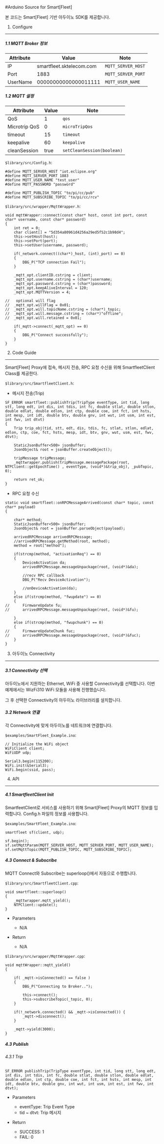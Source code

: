 #Arduino Source for Smart[Fleet]

본 코드는 Smart[Fleet] 기반 아두이노 SDK를 제공합니다.

1. Configure
-------------------------------
##### 1.1 MQTT Broker 정보

|Attribute | Value | Note |
| --- | --- | --- |
|IP | smartfleet.sktelecom.com |`MQTT_SERVER_HOST`|
|Port | 1883|`MQTT_SERVER_PORT`|
|UserName | 00000000000000011111 |`MQTT_USER_NAME`|


##### 1.2 MQTT 설정

|Attribute | Value | Note |
| --- | --- | --- |
|QoS | 1 |`qos`|
|Microtrip QoS | 0 |`microTripQos`|
|timeout | 15 |`timeout`|
|keepalive | 60 |`keepalive`|
|cleanSession | true | `setCleanSession(boolean)` |


`$library/src/Config.h`:

```
#define MQTT_SERVER_HOST "iot.eclipse.org"
#define MQTT_SERVER_PORT 1883
#define MQTT_USER_NAME "test_user"
#define MQTT_PASSWORD "password"

#define MQTT_PUBLISH_TOPIC "to/pi/cc/pub"
#define MQTT_SUBSCRIBE_TOPIC "to/pi/cc/rcv"
```

`$library/src/wrapper/MqttWrapper.h`:

```
void mqttWrapper::connect(const char* host, const int port, const char* username, const char* password)
{
	int ret = 0;
	char client[] = "5d354a80961d4256a29ed5f52c1b98d4";
	this->setHost(host);
	this->setPort(port);
	this->setUser(username, password);

	if(_network.connect((char*)_host, (int)_port) == 0)
	{
		DBG_P("TCP connection Fail");
	}

	_mqtt_opt.clientID.cstring = client;
	_mqtt_opt.username.cstring = (char*)username;
	_mqtt_opt.password.cstring = (char*)password;
	_mqtt_opt.keepAliveInterval = 120;
	_mqtt_opt.MQTTVersion = 4;

//	 optional will flag
//	_mqtt_opt.willFlag = 0x01;
//	_mqtt_opt.will.topicName.cstring = (char*)_topic;
//	_mqtt_opt.will.message.cstring = (char*)"offline";
//	_mqtt_opt.will.retained = 0x01;

	if(_mqtt->connect(_mqtt_opt) == 0)
	{
		DBG_P("Connect successfully");
	}
}
```

2. Code Guide
------------------------------------

Smart[Fleet] Proxy에 접속, 메시지 전송, RPC 요청 수신을 위해 SmartfleetClient Class를 제공한다.


`$library/src/SmartfleetClient.h`:

* 메시지 전송(Trip)


```
SF_ERROR smartfleet::publishTrip(TripType eventType, int tid, long stt, long edt, int dis, int tdis, int fc, double stlat, double stlon, double edlat, double edlon, int ctp, double coe, int fct, int hsts, int mesp, int idt, double btv, double gnv, int wut, int usm, int est, int fwv, int dtvt)
{
	Trip trip_obj(tid, stt, edt, dis, tdis, fc, stlat, stlon, edlat, edlon, ctp, coe, fct, hsts, mesp, idt, btv, gnv, wut, usm, est, fwv, dtvt);

	StaticJsonBuffer<500> jsonBuffer;
	JsonObject& root = jsonBuffer.createObject();

	tripMessage tripMessage;
	_mqttwrapper.publish(tripMessage.messagePackage(root, NTPClient::getEpochTime() , eventType, (void*)&trip_obj), _pubTopic, 0);

	return ret_ok;
}

```


* RPC 요청 수신

```
static void smartfleet::onRPCMessageArrived(const char* topic, const char* payload)
{

	char* method;
	StaticJsonBuffer<500> jsonBuffer;
	JsonObject& root = jsonBuffer.parseObject(payload);

	arrivedRPCMessage arrivedRPCMessage;
	//arrivedRPCMessage.getMethod(root, method);
	method = root["method"];

	if(strcmp(method, "activationReq") == 0)
	{
		DeviceActivation da;
		arrivedRPCMessage.messageUnpackage(root, (void*)&da);
		
		//recv RPC callback
		DBG_P("Recv DeviceActivation");
		
		//onDeviceActivation(da);
	}
	else if(strcmp(method, "fwupdate") == 0)
	{
//		FirmwareUpdate fu;
//		arrivedRPCMessage.messageUnpackage(root, (void*)&fu);

	}
	else if(strcmp(method, "fwupchunk") == 0)
	{
//		FirmwareUpdateChunk fuc;
//		arrivedRPCMessage.messageUnpackage(root, (void*)&fuc);
	}
}

```


3. 아두이노 Connectivity
------------------------------

##### 3.1 Connectivity 선택

아두이노에서 지원하는 Ethernet, WiFi 중 사용할 Connectivity를 선택합니다.
이번 예제에서는 WizFi310 WiFi 모듈을 사용해 진행했습니다.

그 후 선택한 Connectivity의 아두이노 라이브러리를 설치합니다.


##### 3.2 Network 연결

각 Connectivity에 맞게 아두이노를 네트워크에 연결합니다.


`$examples/SmartFleet_Example.ino`:
```
// Initialize the WiFi object
WiFiClient client;
WiFiUDP udp;

Serial3.begin(115200);
WiFi.init(&Serial3);
WiFi.begin(ssid, pass);
```

4. API
------------------------------

##### 4.1 SmartfleetClient Init

SmartfeetClient로 서비스를 사용하기 위해 Smart[Fleet] Proxy의 MQTT 정보를 입력합니다.
Config.h 파일의 정보를 사용합니다.

`$examples/SmartFleet_Example.ino`:

```
smartfleet sf(client, udp);

sf.begin();
sf.setMqttParam(MQTT_SERVER_HOST, MQTT_SERVER_PORT, MQTT_USER_NAME);
sf.setMqttTopic(MQTT_PUBLISH_TOPIC, MQTT_SUBSCRIBE_TOPIC);

```
##### 4.3 Connect & Subscribe

MQTT Connect와 Subscribe는 superloop()에서 자동으로 수행합니다.

`$library/src/SmartfleetClient.cpp`:
```
void smartfleet::superloop()
{
	_mqttwrapper.mqtt_yield();
	NTPClient::update();
}
```

* Parameters
	- N/A

* Return
    - N/A


`$library/src/wrapper/MqttWrapper.cpp`:
```
void mqttWrapper::mqtt_yield()
{

	if( _mqtt->isConnected() == false )
	{
		DBG_P("Connecting to Broker..");

		this->connect();
		this->subscribeTopic(_topic, 0);
	}

    if(!_network.connected() && _mqtt->isConnected()) {
    	_mqtt->disconnect();
    }

	_mqtt->yield(3000);
}
```


##### 4.3 Publish

###### 4.3.1 Trip

```
SF_ERROR publishTrip(TripType eventType, int tid, long stt, long edt, int dis, int tdis, int fc, double stlat, double stlon, double edlat, double edlon, int ctp, double coe, int fct, int hsts, int mesp, int idt, double btv, double gnv, int wut, int usm, int est, int fwv, int dtvt);
```

* Parameters
	- eventType: Trip Event Type
    - tid ~ dtvt: Trip 메시지

* Return
	- SUCCESS: 1
	- FAIL: 0

